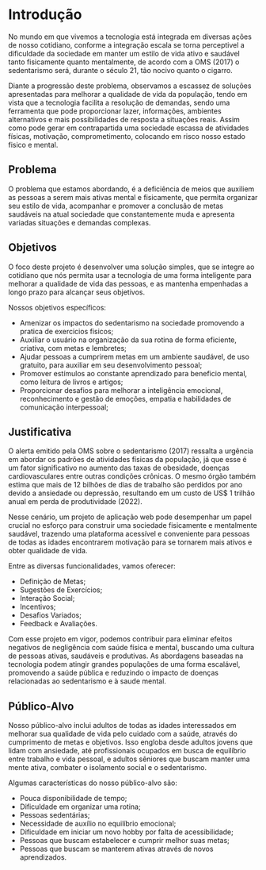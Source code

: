 # Introdução

No mundo em que vivemos a tecnologia está integrada em diversas ações de nosso cotidiano, conforme a integração escala se torna perceptivel a dificuldade da sociedade em manter um estilo de vida ativo e saudável tanto fisicamente quanto mentalmente, de acordo com a OMS (2017) o sedentarismo será, durante o século 21, tão nocivo quanto o cigarro. 

Diante a progressão  deste problema, observamos  a escassez de soluções apresentadas para melhorar a qualidade de vida da população, tendo em vista que a tecnologia facilita a resolução de  demandas, sendo uma ferramenta que pode proporcionar lazer, informações, ambientes alternativos e mais possibilidades de resposta a situações reais. Assim como  pode gerar em contrapartida uma sociedade escassa de atividades físicas, motivação, comprometimento, colocando em risco nosso estado fisico e mental.


## Problema

O problema que estamos abordando, é a deficiência de meios que auxiliem as pessoas a serem mais ativas mental e fisicamente, que permita  organizar seu estilo de vida, acompanhar e promover a conclusão de metas saudáveis na atual sociedade que constantemente muda e apresenta variadas situações e demandas complexas.

## Objetivos

O foco  deste projeto é desenvolver uma solução simples, que se integre ao cotidiano  que nós permita usar a tecnologia de uma forma inteligente para melhorar a qualidade de vida das pessoas, e as mantenha empenhadas a longo prazo para alcançar seus objetivos. 


Nossos objetivos específicos:
* Amenizar os impactos do sedentarismo na sociedade promovendo a pratica de exercicios fisicos;
* Auxiliar o usuário na organização da sua rotina de forma eficiente, criativa, com metas e lembretes;
* Ajudar pessoas a cumprirem metas em um ambiente saudável, de uso gratuito, para auxiliar em seu desenvolvimento pessoal;
* Promover estímulos ao constante aprendizado para beneficio mental, como leitura de livros e artigos;
* Proporcionar desafios para melhorar a inteligência emocional, reconhecimento e gestão de emoções, empatia e habilidades de comunicação interpessoal; 

## Justificativa

O alerta emitido pela OMS sobre o sedentarismo (2017) ressalta a urgência em abordar os padrões de atividades físicas da população, já que esse é um fator significativo no aumento das taxas de obesidade, doenças cardiovasculares entre outras condições crônicas. O mesmo órgão também estima que mais de 12 bilhões de dias de trabalho são perdidos por ano devido a ansiedade ou depressão, resultando em um custo de US$ 1 trilhão anual em perda de produtividade (2022).

Nesse cenário, um projeto de aplicação web pode desempenhar um papel crucial no esforço para construir uma sociedade fisicamente e mentalmente saudável, trazendo uma plataforma acessível e conveniente para pessoas de todas as idades encontrarem motivação para se tornarem mais ativos e obter qualidade de vida.

Entre as diversas funcionalidades, vamos oferecer:
* Definição de Metas;
* Sugestões de Exercícios; 
* Interação Social;
* Incentivos; 
* Desafios Variados;
* Feedback e Avaliações.

Com esse projeto em vigor, podemos contribuir para eliminar efeitos negativos de negligência com saúde física e mental, buscando uma cultura de pessoas ativas, saudáveis e produtivas. As abordagens baseadas na tecnologia podem atingir grandes populações de uma forma escalável, promovendo a saúde pública e reduzindo o impacto de doenças relacionadas ao sedentarismo e à saude mental. 

## Público-Alvo

Nosso público-alvo inclui adultos de todas as idades interessados em melhorar sua qualidade de vida pelo cuidado com a saúde, através do cumprimento de metas e objetivos. Isso engloba desde adultos jovens que lidam com ansiedade, até profissionais ocupados em busca de equilíbrio entre trabalho e vida pessoal, e adultos sêniores que buscam manter uma mente ativa, combater o isolamento social e o sedentarismo.

Algumas características do nosso público-alvo são:
* Pouca disponibilidade de tempo;
* Dificuldade em organizar uma rotina;
* Pessoas sedentárias;
* Necessidade de auxílio no equilíbrio emocional; 
* Dificuldade em iniciar um novo hobby por falta de acessibilidade;
* Pessoas que buscam estabelecer e cumprir melhor suas metas;
* Pessoas que buscam se manterem ativas através de novos aprendizados.
